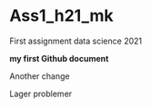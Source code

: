 # Ass1_h21_mk
First assignment data science 2021

**my first Github document**

Another change

Lager problemer

